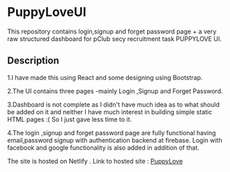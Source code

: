 # PuppyLoveUI
This repository contains login,signup and forget password page + a very raw structured dashboard for pClub secy recruitment task PUPPYLOVE UI.

## Description
1.I have made this using React and some designing using Bootstrap.<br/>

2.The UI contains three pages -mainly Login ,Signup and Forget Password.<br/>

3.Dashboard is not complete as I didn't have much idea as to what should be added on it and neither I have much interest in building simple static HTML pages :( So  I just gave less time to it.<br/>

4.The login ,signup and forget password page are fully functional having email,password signup with authentication backend at firebase. Login with facebook and google  functionality is also added in addition of that.<br/>

The site is hosted on Netlify .
Link to hosted site : [PuppyLove](puppyloverandom.netlify.app)
